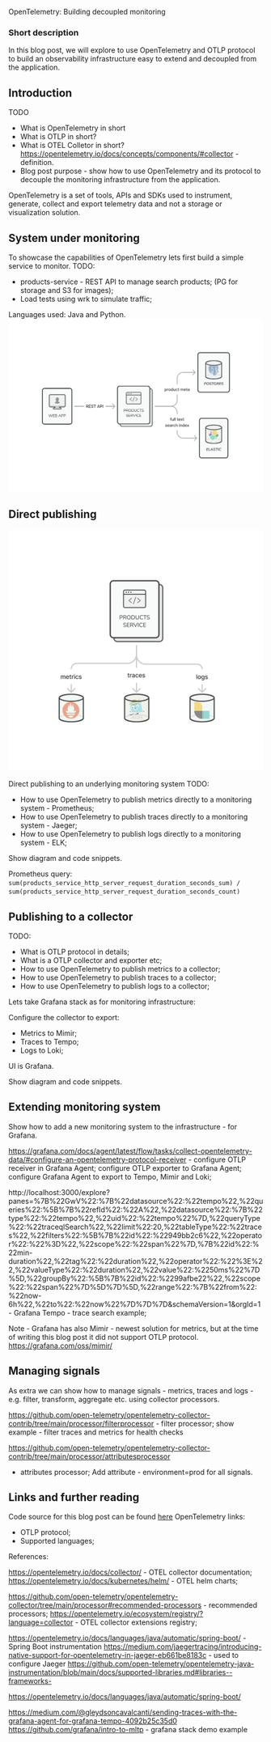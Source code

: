 OpenTelemetry: Building decoupled monitoring

### Short description
In this blog post, we will explore to use OpenTelemetry and OTLP protocol to build an observability infrastructure
easy to extend and decoupled from the application.

## Introduction
TODO
- What is OpenTelemetry in short
- What is OTLP in short?
- What is OTEL Colletor in short? https://opentelemetry.io/docs/concepts/components/#collector - definition.
- Blog post purpose - show how to use OpenTelemetry and its protocol to decouple the monitoring infrastructure 
from the application.

OpenTelemetry is a set of tools, APIs and SDKs used to instrument, generate, collect and export telemetry data
and not a storage or visualization solution.

## System under monitoring
To showcase the capabilities of OpenTelemetry lets first build a simple service to monitor.
TODO: 
- products-service - REST API to manage search products; (PG for storage and S3 for images);
- Load tests using wrk to simulate traffic; 

Languages used: Java and Python.
![1-system-under-monitoring.png](images%2F1-system-under-monitoring.png)

## Direct publishing
![2-direct-publishing.png](images%2F2-direct-publishing.png)

Direct publishing to an underlying monitoring system
TODO:
- How to use OpenTelemetry to publish metrics directly to a monitoring system - Prometheus;
- How to use OpenTelemetry to publish traces directly to a monitoring system - Jaeger;
- How to use OpenTelemetry to publish logs directly to a monitoring system - ELK;

Show diagram and code snippets.

Prometheus query:
`sum(products_service_http_server_request_duration_seconds_sum) / sum(products_service_http_server_request_duration_seconds_count)`

## Publishing to a collector 
TODO:
- What is OTLP protocol in details;
- What is a OTLP collector and exporter etc;
- How to use OpenTelemetry to publish metrics to a collector;
- How to use OpenTelemetry to publish traces to a collector;
- How to use OpenTelemetry to publish logs to a collector;

Lets take Grafana stack as for monitoring infrastructure:

Configure the collector to export:
- Metrics to Mimir;
- Traces to Tempo;
- Logs to Loki;

UI is Grafana.

Show diagram and code snippets.

## Extending monitoring system
Show how to add a new monitoring system to the infrastructure - for Grafana.

https://grafana.com/docs/agent/latest/flow/tasks/collect-opentelemetry-data/#configure-an-opentelemetry-protocol-receiver -
configure OTLP receiver in Grafana Agent;
configure OTLP exporter to Grafana Agent;
configure Grafana Agent to export to Tempo, Mimir and Loki;

http://localhost:3000/explore?panes=%7B%22GwV%22:%7B%22datasource%22:%22tempo%22,%22queries%22:%5B%7B%22refId%22:%22A%22,%22datasource%22:%7B%22type%22:%22tempo%22,%22uid%22:%22tempo%22%7D,%22queryType%22:%22traceqlSearch%22,%22limit%22:20,%22tableType%22:%22traces%22,%22filters%22:%5B%7B%22id%22:%22949bb2c6%22,%22operator%22:%22%3D%22,%22scope%22:%22span%22%7D,%7B%22id%22:%22min-duration%22,%22tag%22:%22duration%22,%22operator%22:%22%3E%22,%22valueType%22:%22duration%22,%22value%22:%2250ms%22%7D%5D,%22groupBy%22:%5B%7B%22id%22:%2299afbe22%22,%22scope%22:%22span%22%7D%5D%7D%5D,%22range%22:%7B%22from%22:%22now-6h%22,%22to%22:%22now%22%7D%7D%7D&schemaVersion=1&orgId=1 -
Grafana Tempo - trace search example;

Note - Grafana has also Mimir - newest solution for metrics, but 
at the time of writing this blog post it did not support OTLP protocol.
https://grafana.com/oss/mimir/



## Managing signals
As extra we can show how to manage signals - metrics, traces and logs - e.g. filter, transform, aggregate etc. using
collector processors.

https://github.com/open-telemetry/opentelemetry-collector-contrib/tree/main/processor/filterprocessor - filter processor;
show example - filter traces and metrics for health checks

https://github.com/open-telemetry/opentelemetry-collector-contrib/tree/main/processor/attributesprocessor
- attributes processor;
Add attribute - environment=prod for all signals.

## Links and further reading
Code source for this blog post can be found [here](TODO)
OpenTelemetry links:
- OTLP protocol;
- Supported languages;

References:

https://opentelemetry.io/docs/collector/ - OTEL collector documentation;
https://opentelemetry.io/docs/kubernetes/helm/ - OTEL helm charts;

https://github.com/open-telemetry/opentelemetry-collector/tree/main/processor#recommended-processors - recommended processors;
https://opentelemetry.io/ecosystem/registry/?language=collector - OTEL collector extensions registry;

https://opentelemetry.io/docs/languages/java/automatic/spring-boot/ - Spring Boot instrumentation
https://medium.com/jaegertracing/introducing-native-support-for-opentelemetry-in-jaeger-eb661be8183c - used to configure Jaeger
https://github.com/open-telemetry/opentelemetry-java-instrumentation/blob/main/docs/supported-libraries.md#libraries--frameworks-

https://opentelemetry.io/docs/languages/java/automatic/spring-boot/

https://medium.com/@gleydsoncavalcanti/sending-traces-with-the-grafana-agent-for-grafana-tempo-4092b25c35d0
https://github.com/grafana/intro-to-mltp - grafana stack demo example